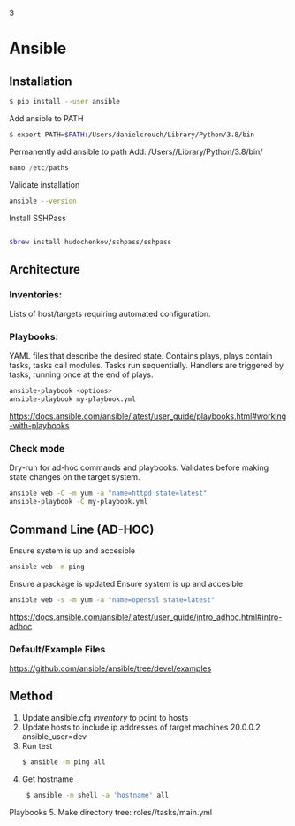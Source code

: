 3
# Ansible

## Installation 
```bash
$ pip install --user ansible
```
Add ansible to PATH
```bash
$ export PATH=$PATH:/Users/danielcrouch/Library/Python/3.8/bin
```
Permanently add ansible to path 
Add: /Users/<username>/Library/Python/3.8/bin/
```python
nano /etc/paths
```

Validate installation 
```bash
ansible --version
```
Install SSHPass
```bash

$brew install hudochenkov/sshpass/sshpass
```

## Architecture 

### Inventories: 
Lists of host/targets requiring automated configuration.

### Playbooks: 
YAML files that describe the desired state.
Contains plays, plays contain tasks, tasks call modules. 
Tasks run sequentially. 
Handlers are triggered by tasks, running once at the end of plays.

```bash 
ansible-playbook <options> 
ansible-playbook my-playbook.yml 
```

https://docs.ansible.com/ansible/latest/user_guide/playbooks.html#working-with-playbooks

### Check mode 
Dry-run for ad-hoc commands and playbooks. Validates before making state changes on the target system. 
```bash
ansible web -C -m yum -a "name=httpd state=latest"
ansible-playbook -C my-playbook.yml
```

## Command Line (AD-HOC)
Ensure system is up and accesible 
```bash 
ansible web -m ping
```
Ensure a package is updated 
Ensure system is up and accesible 
```bash 
ansible web -s -m yum -a "name=openssl state=latest"
```

https://docs.ansible.com/ansible/latest/user_guide/intro_adhoc.html#intro-adhoc

### Default/Example Files 
https://github.com/ansible/ansible/tree/devel/examples


## Method
1. Update ansible.cfg *inventory* to point to hosts
2. Update hosts to include ip addresses of target machines
   20.0.0.2 ansible_user=dev
3. Run test 
    ```bash
    $ ansible -m ping all
    ``` 
4. Get hostname 
   ```bash
    $ ansible -m shell -a 'hostname' all
    ``` 
Playbooks
5. Make directory tree: roles/<role name>/tasks/main.yml
